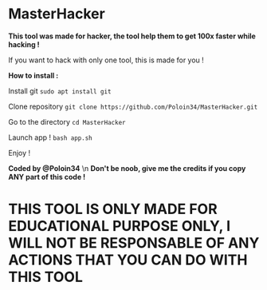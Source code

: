 # MasterHacker

**This tool was made for hacker, the tool help them to get 100x faster while hacking !**

If you want to hack with only one tool, this is made for you ! 

**How to install :**

Install git
`sudo apt install git`

Clone repository
`git clone https://github.com/Poloin34/MasterHacker.git`

Go to the directory
`cd MasterHacker`

Launch app !
`bash app.sh`

Enjoy !

**Coded by @Poloin34**
\n
**Don't be noob, give me the credits if you copy ANY part of this code !**


# THIS TOOL IS ONLY MADE FOR EDUCATIONAL PURPOSE ONLY, I WILL NOT BE RESPONSABLE OF ANY ACTIONS THAT YOU CAN DO WITH THIS TOOL